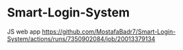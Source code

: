 # Smart-Login-System
JS web app
https://github.com/MostafaBadr7/Smart-Login-System/actions/runs/7350902084/job/20013379134
